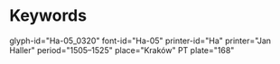 # Keywords
glyph-id="Ha-05_0320"
font-id="Ha-05"
printer-id="Ha"
printer="Jan Haller"
period="1505–1525"
place="Kraków"
PT plate="168"

